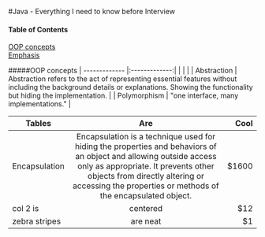 #Java - Everything I need to know before Interview

#### Table of Contents  
[OOP concepts](#oop-concepts)  
[Emphasis](#emphasis)

<a name="oop-concepts"/>
#####OOP concepts
| ------------- |:-------------:|
|       |  |
| Abstraction      | Abstraction refers to the act of representing essential features without including the background details or explanations. Showing the functionality but hiding the implementation.      |
| Polymorphism | "one interface, many implementations."      |

| Tables        | Are           | Cool  |
| ------------- |:-------------:| -----:|
| Encapsulation      | Encapsulation is a technique used for hiding the properties and behaviors of an object and allowing outside access only as appropriate. It prevents other objects from directly altering or accessing the properties or methods of the encapsulated object. | $1600 |
| col 2 is      | centered      |   $12 |
| zebra stripes | are neat      |    $1 |
